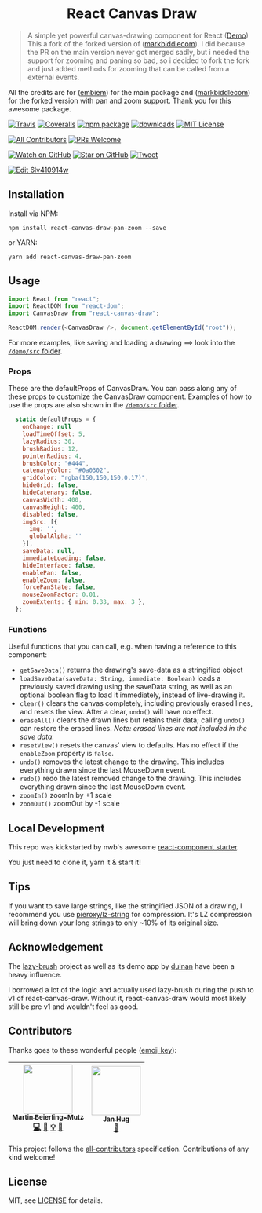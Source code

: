 <div align="center">
<h1>React Canvas Draw</h1>
</div>

> A simple yet powerful canvas-drawing component for React ([Demo](https://embiem.github.io/react-canvas-draw/))
> This a fork of the forked version of ([markbiddlecom](https://github.com/markbiddlecom/react-canvas-draw)). I did because the PR on the main version never got merged sadly,
but i needed the support for zooming and paning so bad, so i decided to fork the fork and just added methods for zooming that can be called from a external events.

All the credits are for ([embiem](https://github.com/embiem)) for the main package and ([markbiddlecom](https://github.com/markbiddlecom)) for the forked version
with pan and zoom support. Thank you for this awesome package.

[![Travis][build-badge]][build] [![Coveralls][coveralls-badge]][coveralls] [![npm package][npm-badge]][npm] [![downloads][downloads-badge]][npmtrends] [![MIT License][license-badge]][license]

[![All Contributors](https://img.shields.io/badge/all_contributors-2-orange.svg?style=flat-square)](#contributors) [![PRs Welcome][prs-badge]][prs]

[![Watch on GitHub][github-watch-badge]][github-watch] [![Star on GitHub][github-star-badge]][github-star] [![Tweet][twitter-badge]][twitter]

[![Edit 6lv410914w](https://codesandbox.io/static/img/play-codesandbox.svg)](https://codesandbox.io/s/6lv410914w)

## Installation

Install via NPM:

```
npm install react-canvas-draw-pan-zoom --save
```

or YARN:

```
yarn add react-canvas-draw-pan-zoom
```

## Usage

```javascript
import React from "react";
import ReactDOM from "react-dom";
import CanvasDraw from "react-canvas-draw";

ReactDOM.render(<CanvasDraw />, document.getElementById("root"));
```

For more examples, like saving and loading a drawing ==> look into the [`/demo/src` folder](https://github.com/embiem/react-canvas-draw/tree/master/demo/src).

### Props

These are the defaultProps of CanvasDraw. You can pass along any of these props to customize the CanvasDraw component. Examples of how to use the props are also shown in the [`/demo/src` folder](https://github.com/embiem/react-canvas-draw/tree/master/demo/src).

```javascript
  static defaultProps = {
    onChange: null
    loadTimeOffset: 5,
    lazyRadius: 30,
    brushRadius: 12,
    pointerRadius: 4,
    brushColor: "#444",
    catenaryColor: "#0a0302",
    gridColor: "rgba(150,150,150,0.17)",
    hideGrid: false,
    hideCatenary: false,
    canvasWidth: 400,
    canvasHeight: 400,
    disabled: false,
    imgSrc: [{
      img: '',
      globalAlpha: ''
    }],
    saveData: null,
    immediateLoading: false,
    hideInterface: false,
    enablePan: false,
    enableZoom: false,
    forcePanState: false,
    mouseZoomFactor: 0.01,
    zoomExtents: { min: 0.33, max: 3 },
  };
```

### Functions

Useful functions that you can call, e.g. when having a reference to this component:

- `getSaveData()` returns the drawing's save-data as a stringified object
- `loadSaveData(saveData: String, immediate: Boolean)` loads a previously saved drawing using the saveData string, as well as an optional boolean flag to load it immediately, instead of live-drawing it.
- `clear()` clears the canvas completely, including previously erased lines, and resets the view. After a clear, `undo()` will have no effect.
- `eraseAll()` clears the drawn lines but retains their data; calling `undo()` can restore the erased lines. *Note: erased lines are not included in the save data.*
- `resetView()` resets the canvas' view to defaults. Has no effect if the `enableZoom` property is `false`.
- `undo()` removes the latest change to the drawing. This includes everything drawn since the last MouseDown event.
- `redo()` redo the latest removed change to the drawing. This includes everything drawn since the last MouseDown event.
- `zoomIn()` zoomIn by +1 scale
- `zoomOut()` zoomOut by -1 scale

## Local Development

This repo was kickstarted by nwb's awesome [react-component starter](https://github.com/insin/nwb/blob/master/docs/guides/ReactComponents.md#developing-react-components-and-libraries-with-nwb).

You just need to clone it, yarn it & start it!

## Tips

If you want to save large strings, like the stringified JSON of a drawing, I recommend you use [pieroxy/lz-string](https://github.com/pieroxy/lz-string) for compression. It's LZ compression will bring down your long strings to only ~10% of its original size.

## Acknowledgement

The [lazy-brush](https://github.com/dulnan/lazy-brush) project as well as its demo app by [dulnan](https://github.com/dulnan) have been a heavy influence.

I borrowed a lot of the logic and actually used lazy-brush during the push to v1 of react-canvas-draw. Without it, react-canvas-draw would most likely still be pre v1 and wouldn't feel as good.

## Contributors

Thanks goes to these wonderful people ([emoji key](https://github.com/kentcdodds/all-contributors#emoji-key)):

<!-- ALL-CONTRIBUTORS-LIST:START - Do not remove or modify this section -->
<!-- prettier-ignore -->
| [<img src="https://avatars3.githubusercontent.com/u/3866457?v=4" width="100px;"/><br /><sub><b>Martin Beierling-Mutz</b></sub>](https://embiem.me)<br />[💻](https://github.com/embiem/react-canvas-draw/commits?author=embiem "Code") [📖](https://github.com/embiem/react-canvas-draw/commits?author=embiem "Documentation") [💡](#example-embiem "Examples") [🤔](#ideas-embiem "Ideas, Planning, & Feedback") | [<img src="https://avatars0.githubusercontent.com/u/4155003?v=4" width="100px;"/><br /><sub><b>Jan Hug</b></sub>](http://www.janhug.info)<br />[🤔](#ideas-dulnan "Ideas, Planning, & Feedback") |
| :---: | :---: |

<!-- ALL-CONTRIBUTORS-LIST:END -->

This project follows the [all-contributors](https://github.com/kentcdodds/all-contributors) specification. Contributions of any kind welcome!

## License

MIT, see [LICENSE](https://github.com/embiem/react-canvas-draw/blob/master/LICENSE) for details.

[build-badge]: https://img.shields.io/travis/embiem/react-canvas-draw/master.png?style=flat-square
[build]: https://travis-ci.org/embiem/react-canvas-draw
[npm-badge]: https://img.shields.io/npm/v/react-canvas-draw.png?style=flat-square
[npm]: https://www.npmjs.org/package/react-canvas-draw
[coveralls-badge]: https://img.shields.io/coveralls/embiem/react-canvas-draw/master.png?style=flat-square
[coveralls]: https://coveralls.io/github/embiem/react-canvas-draw
[npm]: https://www.npmjs.com/
[node]: https://nodejs.org
[downloads-badge]: https://img.shields.io/npm/dm/react-canvas-draw.svg?style=flat-square
[npmtrends]: http://www.npmtrends.com/react-canvas-draw
[license-badge]: https://img.shields.io/npm/l/react-canvas-draw.svg?style=flat-square
[license]: https://github.com/embiem/react-canvas-draw/blob/master/LICENSE
[prs-badge]: https://img.shields.io/badge/PRs-welcome-brightgreen.svg?style=flat-square
[prs]: http://makeapullrequest.com
[github-watch-badge]: https://img.shields.io/github/watchers/embiem/react-canvas-draw.svg?style=social
[github-watch]: https://github.com/embiem/react-canvas-draw/watchers
[github-star-badge]: https://img.shields.io/github/stars/embiem/react-canvas-draw.svg?style=social
[github-star]: https://github.com/embiem/react-canvas-draw/stargazers
[twitter]: https://twitter.com/intent/tweet?text=Check%20out%20react-canvas-draw%20by%20%40em_bi_em%20https%3A%2F%2Fgithub.com%2Fembiem%2Freact-canvas-draw%20%F0%9F%91%8D
[twitter-badge]: https://img.shields.io/twitter/url/https/github.com/embiem/react-canvas-draw.svg?style=social
